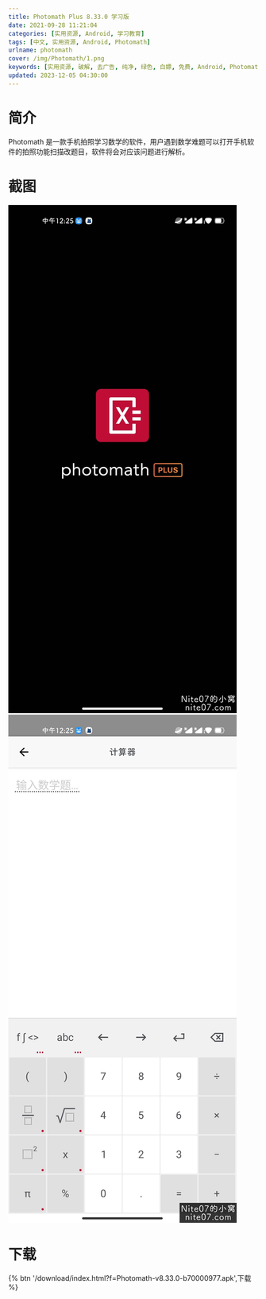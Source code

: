```yaml
---
title: Photomath Plus 8.33.0 学习版
date: 2021-09-28 11:21:04
categories: [实用资源, Android, 学习教育]
tags: [中文, 实用资源, Android, Photomath]
urlname: photomath
cover: /img/Photomath/1.png
keywords: [实用资源, 破解, 去广告, 纯净, 绿色, 白嫖, 免费, Android, Photomath]
updated: 2023-12-05 04:30:00
---
```


# 简介

Photomath 是一款手机拍照学习数学的软件，用户遇到数学难题可以打开手机软件的拍照功能扫描改题目，软件将会对应该问题进行解析。

# 截图

![](/img/Photomath/2.jpg) ![](/img/Photomath/3.jpg)

# 下载

{% btn '/download/index.html?f=Photomath-v8.33.0-b70000977.apk',下载 %}
